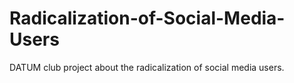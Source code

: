 # Radicalization-of-Social-Media-Users
DATUM club project about the radicalization of social media users.
